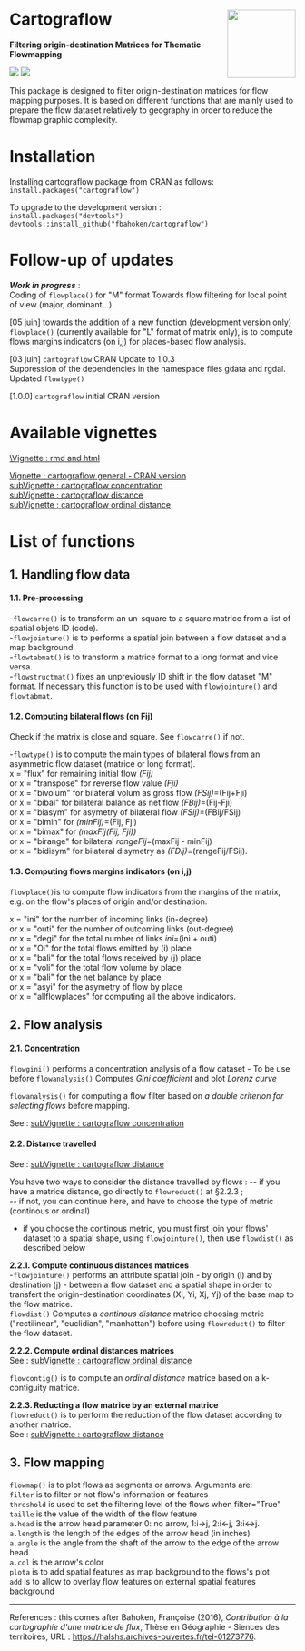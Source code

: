 # Cartograflow <img src="doc/Logo_cartograflow.png" align="right" alt="" width="120" />
**Filtering origin-destination Matrices for Thematic Flowmapping**

[![](https://www.r-pkg.org/badges/version/cartograflow)](https://cran.r-project.org/package=cartograflow)
[![](https://cranlogs.r-pkg.org/badges/cartograflow?color=brightgreen)](https://cran.r-project.org/package=cartograflow)

This package is designed to filter origin-destination matrices for flow mapping purposes. It is based on different functions that are mainly used to prepare the flow dataset relatively to geography in order to reduce the flowmap graphic complexity.

# Installation

Installing cartograflow package from CRAN as follows:<br/>
`install.packages("cartograflow")`

To upgrade to the development version :<br/>
`install.packages("devtools")`<br/>
`devtools::install_github("fbahoken/cartograflow")`

# Follow-up of updates

_**Work in progress**_ : <br/>
Coding of `flowplace()` for "M" format
Towards flow filtering for local point of view (major, dominant...). <br/>

[05 juin] towards the addition of a new function (development version only)<br/>
`flowplace()` (currently available for "L" format of matrix only), is to compute flows margins indicators (on i,j) for places-based flow analysis. 

[03 juin] `cartograflow` CRAN Update to 1.0.3  
Suppression of the dependencies in the namespace files gdata and rgdal.
Updated `flowtype()` 

[1.0.0] `cartograflow` initial CRAN version

# Available vignettes <br/>
[\Vignette : rmd and html](https://github.com/fbahoken/cartogRaflow/blob/master/vignettes/) <br/>

[Vignette : cartograflow general - CRAN version](https://github.com/fbahoken/cartogRaflow/blob/master/vignettes/cartograflow_general.html) <br/>
[subVignette : cartograflow concentration](https://github.com/fbahoken/cartogRaflow/blob/master/vignettes/cartograflow_concentration.html) <br/>
[subVignette : cartograflow distance](https://github.com/fbahoken/cartogRaflow/blob/master/vignettes/cartograflow_distance.html)<br/>
[subVignette : cartograflow ordinal distance](https://github.com/fbahoken/cartogRaflow/tree/master/vignettes/cartograflow_ordinal_distance.hmtl) <br/>

# List of functions

## 1. Handling flow data

#### 1.1. Pre-processing

-`flowcarre()` is to transform an un-square to a square matrice from a list of spatial objets ID (code).<br/>
-`flowjointure()` is to performs a spatial join between a flow dataset and a map background.<br/>
-`flowtabmat()` is to transform a matrice format to a long format and vice versa.<br/>
-`flowstructmat()` fixes an unpreviously ID shift in the flow dataset "M" format. If necessary this function is to be used with `flowjointure()` and `flowtabmat`.

#### 1.2. Computing bilateral flows (on Fij)

Check if the matrix is close and square. See `flowcarre()` if not.<br/>

-`flowtype()` is to compute the main types of bilateral flows from an asymmetric flow dataset (matrice or long format).<br/>
x = "flux" for remaining initial flow _(Fij)_ <br/>
or x = "transpose" for reverse flow value _(Fji)_ <br/>
or x = "bivolum" for bilateral volum as gross flow _(FSij)_=(Fij+Fji) <br/>
or x = "bibal" for bilateral balance as net flow _(FBij)_=(Fij-Fji) <br/>
or x = "biasym" for asymetry of bilateral flow _(FSij)_=(FBij/FSij) <br/>
or x = "bimin" for _(minFij)_=(Fij, Fji) <br/> 
or x = "bimax" for _(maxFij(Fij, Fji))_ <br/>
or x = "birange" for bilateral _rangeFij_=(maxFij - minFij) <br/>
or x = "bidisym" for bilateral disymetry as _(FDij)_=(rangeFij/FSij).

#### 1.3. Computing flows margins indicators (on i,j) 
`flowplace()`is to compute flow indicators from the margins of the matrix, e.g. on the flow's places of origin and/or destination.

x = "ini" for the number of incoming links (in-degree)<br/>
or x = "outi" for the number of outcoming links (out-degree)<br/>
or x = "degi" for the total number of links _ini_=(ini + outi)<br/>
or x = "Oi" for the total flows emitted by (i) place <br/>
or x = "bali" for the total flows received by (j) place <br/>
or x = "voli" for the total flow volume by place <br/>
or x = "bali" for the net balance by place <br/>
or x = "asyi" for the asymetry of flow by place <br/>
or x = "allflowplaces" for computing all the above indicators.

## 2. Flow analysis

#### 2.1. Concentration

`flowgini()` performs a concentration analysis of a flow dataset - To be use before `flowanalysis()`
Computes _Gini coefficient_ and plot _Lorenz curve_

`flowanalysis()` for computing a flow filter based on _a double criterion for selecting flows_ before mapping.

See : [subVignette : cartograflow concentration](https://github.com/fbahoken/cartogRaflow/blob/master/vignettes/cartograflow_concentration.html) <br/>

#### 2.2. Distance travelled<br/>
See : [subVignette : cartograflow distance](https://github.com/fbahoken/cartogRaflow/blob/master/vignettes/cartograflow_distance.html)<br/>

You have two ways to consider the distance travelled by flows :
-- if you have a matrice distance, go directly to `flowreduct()` at §2.2.3 ;<br/>
-- if not, you can continue here, and have to choose the type of metric (continous or ordinal)

- if you choose the continous metric, you must first join your flows' dataset to a spatial shape, using `flowjointure()`, then use `flowdist()` as described below

**2.2.1. Compute continuous distances matrices**<br/>
-`flowjointure()` performs an attribute spatial join - by origin (i) and by destination (j) - between a flow dataset and a spatial shape in order to transfert the origin-destination coordinates (Xi, Yi, Xj, Yj) of the base map to the flow matrice.<br/>
`flowdist()` Computes a _continous distance_ matrice choosing metric ("rectilinear", "euclidian", "manhattan") before using  `flowreduct()` to filter the flow dataset.

**2.2.2. Compute ordinal distances matrices** <br/>
See : [subVignette : cartograflow ordinal distance](https://github.com/fbahoken/cartogRaflow/tree/master/vignettes/cartograflow_ordinal_distance.hmtl) <br/>

`flowcontig()` is to compute an _ordinal distance_  matrice based on a k-contiguity matrice.

**2.2.3. Reducting a flow matrice by an external matrice** <br/>
`flowreduct()` is to perform the reduction of the flow dataset according to another matrice.<br/>
See : [subVignette : cartograflow distance](https://github.com/fbahoken/cartogRaflow/blob/master/vignettes/cartograflow_distance.html)<br/>

## 3. Flow mapping <br/>
`flowmap()` is to plot flows as segments or arrows. Arguments are:<br/>
 `filter` is to filter or not flow's information or features <br/>
 `threshold` is used to set the filtering level of the flows when filter="True" <br/>
 `taille` is the value of the width of the flow feature <br/>
 `a.head` is the arrow head parameter 0: no arrow, 1:i->j, 2:i<-j, 3:i<->j. <br/>
 `a.length` is the length of the edges of the arrow head (in inches) <br/>
 `a.angle` is the angle from the shaft of the arrow to the edge of the arrow head <br/>
 `a.col` is the arrow's color <br/>
 `plota` is to add spatial features as map background to the flows's plot <br/>
 `add` is to allow to overlay flow features on external spatial features background <br/>

---
References : this comes after Bahoken, Françoise (2016), _Contribution à la cartographie d'une matrice de flux_, Thèse en Géographie - Siences des territoires, URL : https://halshs.archives-ouvertes.fr/tel-01273776. 
               
